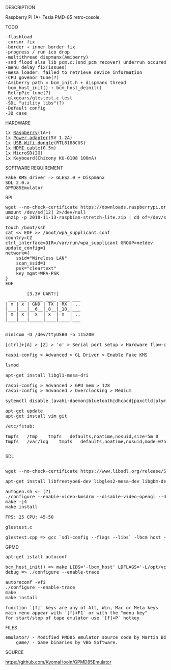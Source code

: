 
DESCRIPTION

Raspberry Pi 1A+ Tesla PMD-85 retro-cosole.

TODO

<pre>
-flashload
-cursor fix
-border + inner border fix
-progress / run ico drop
-multithread dispmanx(Amiberry)
-snd flood alsa lib pcm.c:(snd_pcm_recover) underrun occured
-menu delay fix(issues)
-mesa loader: failed to retrieve device information
-CPU govenor tune(?)
-Amiberry path = bcm_init.h + dispmanx thread
-bcm_host_init() + bcm_host_deinit()
-RetrpPie tune(?)
-glxgears/glestest.c test
-SDL "utility libs"(?)
-Default config
-3D case
</pre>

HARDWARE

<pre>
1x <a href="http://rpishop.cz/248-raspberry-pi-1a">Raspberry</a>(1A+)
1x <a href="https://www.ges.cz/cz/usb-napajec-napajeci-adapter-mw-5v-1-2a-sun-usb-GES07507424.html">Power adapter</a>(5V 1.2A)
1x <a href="https://www.mironet.cz/edimax-wireless-nano-usb-20-adapter-80211n-150mbps-sw-wps+dp117994/">USB Wifi dongle</a>(RTL8188CUS)
1x <a href="https://www.czc.cz/gembird-cablexpert-kabel-hdmi-hdmi-0-5m-1-4-m-m-stineny-zlacene-kontakty-cerna/248060/produkt">HDMI cable</a>(0.5m)
1x MicroSD(2G)
1x Keyboard(Chicony KU-0108 100mA)
</pre>

SOFTWARE REQUIREMENT

<pre>
Fake KMS driver => GLES2.0 + Dispmanx
SDL 2.0.x
GPMD85Emulator
</pre>

RPI

<pre>
wget --no-check-certificate https://downloads.raspberrypi.org/raspbian_lite_latest
umount /dev/sd[12] 2>/dev/null
unzip -p 2018-11-13-raspbian-stretch-lite.zip | dd of=/dev/sda bs=4M

touch /boot/ssh
cat << EOF >> /boot/wpa_supplicant.conf
country=CZ
ctrl_interface=DIR=/var/run/wpa_supplicant GROUP=netdev
update_config=1
network={
	ssid="Wireless LAN"
	scan_ssid=1
	psk="cleartext"
	key_mgmt=WPA-PSK
}
EOF

        [3.3V UART!]
 ___ ___ _____ ____ ____ ___
| x | x | GND | TX | RX | ..
|___|___|__6__|_8__|_10_|___
| x | x |  x  | x  | x  | ..
|___|___|_____|____|____|___


minicom -D /dev/ttyUSB0 -b 115200

[ctrl]+[A] > [Z] > 'o' > Serial port setup > Hardware flow-control > No  

raspi-config > Advanced > GL Driver > Enable Fake KMS

lsmod

apt-get install libgl1-mesa-dri

raspi-config > Advanced > GPU mem > 128
raspi-config > Advanced > Overclocking > Medium

sytemctl disable [avahi-daemon|bluetooth|dhcpcd|paxctld|plymouth|rsync|triggerhappy|nfs-client.target|rc-local|systemd-timesyncd]

apt-get update
apt-get install vim git

/etc/fstab:

tmpfs	/tmp	tmpfs	defaults,noatime,nosuid,size=5m	0	0
tmpfs	/var/log	tmpfs	defaults,noatime,nosuid,mode=0755,size=5m	0	0

</pre>

SDL

<pre>

wget --no-check-certificate https://www.libsdl.org/release/SDL2-2.0.9.tar.gz

apt-get install libfreetype6-dev libgles2-mesa-dev libgbm-dev libudev-dev libasound2-dev liblzma-dev

autogen.sh <- (?)
./configure --enable-video-kmsdrm --disable-video-opengl --disable-video-x11 --disable-video-rpi
make -j4
make install

FPS: 25 CPU: 45-50

glestest.c

glestest.cpp => gcc `sdl-config --flags --libs` -lbcm_host -L/opt/vc/lib
</pre>

GPMD

<pre>
apt-get istall autoconf

bcm_host_init() => make LIBS='-lbcm_host' LDFLAGS='-L/opt/vc/lib'
debug => ./configure --enable-trace

autoreconf -vfi
./configure --enable-trace
make
make install

function `[f]` keys are any of Alt, Win, Mac or Meta keys
main menu appear with `[f]+F1` or with the "menu key"
for start/stop of tape emulator use `[f]+P` hotkey
</pre>

FILES

<pre>
emulator/ - Modified PMD85 emulator source code by Martin Bórik & Roman Bórik.
    game/ - Game binaries by VBG Software.
</pre>

SOURCE

https://github.com/KyomaHooin/GPMD85Emulator

